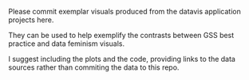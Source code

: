 Please commit exemplar visuals produced from the datavis application projects here.

They can be used to help exemplify the contrasts between GSS best practice and data feminism visuals. 

I suggest including the plots and the code, providing links to the data sources rather than commiting the data to this repo.